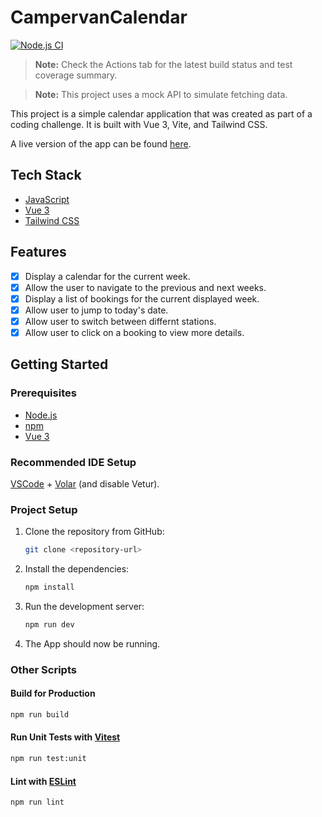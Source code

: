 # CampervanCalendar

[![Node.js CI](https://github.com/GravityDarkLab/CampervanCalendar/actions/workflows/node.js.yml/badge.svg?branch=main)](https://github.com/GravityDarkLab/CampervanCalendar/actions/workflows/node.js.yml)

> __Note:__ Check the Actions tab for the latest build status and test coverage summary.

> __Note:__ This project uses a mock API to simulate fetching data.

This project is a simple calendar application that was created as part of a coding challenge. It is built with Vue 3, Vite, and Tailwind CSS.

A live version of the app can be found [here](https://gravitydarklab.github.io/CampervanCalendar/).

## Tech Stack

- [JavaScript](https://developer.mozilla.org/en-US/docs/Web/JavaScript)
- [Vue 3](https://v3.vuejs.org/)
- [Tailwind CSS](https://tailwindcss.com/)

## Features

- [x] Display a calendar for the current week.
- [x] Allow the user to navigate to the previous and next weeks.
- [x] Display a list of bookings for the current displayed week.
- [x] Allow user to jump to today's date.
- [x] Allow user to switch between differnt stations.
- [x] Allow user to click on a booking to view more details.

## Getting Started

### Prerequisites

- [Node.js](https://nodejs.org/en/)
- [npm](https://www.npmjs.com/)
- [Vue 3](https://v3.vuejs.org/)

### Recommended IDE Setup

[VSCode](https://code.visualstudio.com/) + [Volar](https://marketplace.visualstudio.com/items?itemName=Vue.volar) (and disable Vetur).

### Project Setup

1. Clone the repository from GitHub:

    ```sh
    git clone <repository-url>
    ```

2. Install the dependencies:

    ```sh
    npm install
    ```

3. Run the development server:

    ```sh
    npm run dev
    ```

4. The App should now be running.

### Other Scripts

#### Build for Production

```sh
npm run build
```

#### Run Unit Tests with [Vitest](https://vitest.dev/)

```sh
npm run test:unit
```

#### Lint with [ESLint](https://eslint.org/)

```sh
npm run lint
```
